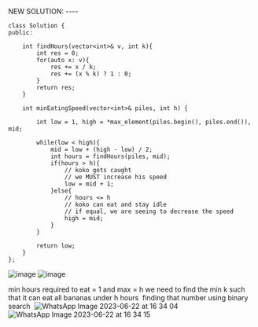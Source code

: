 NEW SOLUTION: ----
```
class Solution {
public:

    int findHours(vector<int>& v, int k){
        int res = 0;
        for(auto x: v){
            res += x / k;
            res += (x % k) ? 1 : 0; 
        }
        return res;
    }

    int minEatingSpeed(vector<int>& piles, int h) {
        
        int low = 1, high = *max_element(piles.begin(), piles.end()), mid;

        while(low < high){
            mid = low + (high - low) / 2;
            int hours = findHours(piles, mid);
            if(hours > h){
                // koko gets caught
                // we MUST increase his speed
                low = mid + 1;
            }else{
                // hours <= h
                // koko can eat and stay idle
                // if equal, we are seeing to decrease the speed
                high = mid; 
            }
        }

        return low;
    }
};
```
![image](https://github.com/user-attachments/assets/ffc5831b-d01f-4237-9898-e171a36dda76)
![image](https://github.com/user-attachments/assets/31311d7a-547a-425d-8c48-40a1dc63dd44)


min hours required to eat = 1 and max = h
we need to find the min k such that it can eat all bananas under h hours
​
finding that number using binary search
​
![WhatsApp Image 2023-06-22 at 16 34 04](https://user-images.githubusercontent.com/73538974/247911101-0a0f155f-d333-4798-97cc-eb7064e5c31c.jpg)
​
![WhatsApp Image 2023-06-22 at 16 34 15](https://user-images.githubusercontent.com/73538974/247911116-d8c0ce9c-72e2-432c-b107-e672cc7ec92e.jpg)
​
